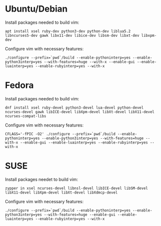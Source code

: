 # Ubuntu/Debian

Install packages needed to build vim:

    apt install xsel ruby-dev python3-dev python-dev liblua5.2 libncurses5-dev gawk libx11-dev libice-dev libsm-dev libxt-dev libxpm-dev

Configure vim with necessary features:

    ./configure --prefix=`pwd`/build --enable-pythoninterp=yes --enable-python3interp=yes --with-features=huge --with-x --enable-gui --enable-luainterp=yes --enable-rubyinterp=yes --with-x

# Fedora

Install packages needed to build vim:

    dnf install xsel ruby-devel python3-devel lua-devel python-devel ncurses-devel gawk libICE-devel libXpm-devel libXt-devel libX11-devel ncurses-compat-libs

Configure vim with necessary features:

    CFLAGS='-fPIC -O2' ./configure --prefix=`pwd`/build --enable-pythoninterp=yes --enable-python3interp=yes --with-features=huge --with-x --enable-gui --enable-luainterp=yes --enable-rubyinterp=yes --with-x

# SUSE

Install packages needet to build vim:

    zypper in xsel ncurses-devel libnsl-devel libICE-devel libSM-devel libX11-devel libXpm-devel libXt-devel libXdmcp-devel

Configure vim with necessary features:

    ./configure --prefix=`pwd`/build --enable-pythoninterp=yes --enable-python3interp=yes --with-features=huge --enable-gui --enable-luainterp=yes --enable-rubyinterp=yes --with-x
